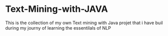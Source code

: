 # Text-Mining-with-JAVA
This is the collection of my own Text mining with Java projet that i have buil during my journy of learning the essentilals of NLP
